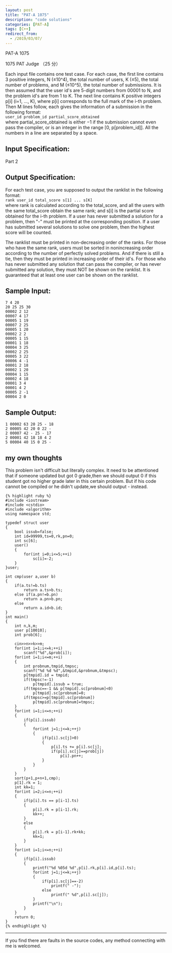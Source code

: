 ```yaml
---
layout: post
title: "PAT-A 1075"
description: "code solutions"
categories: [PAT-A]
tags: [C++]
redirect_from:
  - /2019/03/07/ 
---
```

PAT-A 1075

1075 PAT Judge （25 分）

Each input file contains one test case. For each case, the first line contains 3 positive integers, N (≤10^4), the total number of users, K (≤5), the total number of problems, and M (≤10^5), the total number of submissions. It is then assumed that the user id's are 5-digit numbers from 00001 to N, and the problem id's are from 1 to K. The next line contains K positive integers p[i] (i=1, ..., K), where p[i] corresponds to the full mark of the i-th problem. Then M lines follow, each gives the information of a submission in the following format:  
`user_id problem_id partial_score_obtained`  
where partial_score_obtained is either −1 if the submission cannot even pass the compiler, or is an integer in the range [0, p[problem_id]]. All the numbers in a line are separated by a space.  

## Input Specification:

Part 2
    
## Output Specification:

For each test case, you are supposed to output the ranklist in the following format:  
`rank user_id total_score s[1] ... s[K]`  
where rank is calculated according to the total_score, and all the users with the same total_score obtain the same rank; and s[i] is the partial score obtained for the i-th problem. If a user has never submitted a solution for a problem, then "-" must be printed at the corresponding position. If a user has submitted several solutions to solve one problem, then the highest score will be counted.

The ranklist must be printed in non-decreasing order of the ranks. For those who have the same rank, users must be sorted in nonincreasing order according to the number of perfectly solved problems. And if there is still a tie, then they must be printed in increasing order of their id's. For those who has never submitted any solution that can pass the compiler, or has never submitted any solution, they must NOT be shown on the ranklist. It is guaranteed that at least one user can be shown on the ranklist.  

## Sample Input:

	7 4 20
	20 25 25 30
	00002 2 12
	00007 4 17
	00005 1 19
	00007 2 25
	00005 1 20
	00002 2 2
	00005 1 15
	00001 1 18
	00004 3 25
	00002 2 25
	00005 3 22
	00006 4 -1
	00001 2 18
	00002 1 20
	00004 1 15
	00002 4 18
	00001 3 4
	00001 4 2
	00005 2 -1
	00004 2 0
    
## Sample Output:
    
	1 00002 63 20 25 - 18
	2 00005 42 20 0 22 -
	2 00007 42 - 25 - 17
	2 00001 42 18 18 4 2
	5 00004 40 15 0 25 -
    
## my own thoughts
 
This problem isn't difficult but literally complex. It need to be attentioned that if someone updated but got 0 grade,then we should output 0 if this student got no higher grade later in this certain problem. But if his code cannot be compiled or he didn't update,we should output - instead.    
  
    {% highlight ruby %}
	#include <iostream>
	#include <cstdio>
	#include <algorithm>
	using namespace std;

	typedef struct user
	{
		bool issub=false;
		int id=99999,ts=0,rk,pn=0;
		int sc[6];
		user()
		{
			for(int i=0;i<=5;++i)
				sc[i]=-2;
		}
	}user;

	int cmp(user a,user b)
	{
		if(a.ts!=b.ts)
			return a.ts>b.ts;
		else if(a.pn!=b.pn)
			return a.pn>b.pn;
		else
			return a.id<b.id;
	}
	int main()
	{
		int n,k,m;
		user p[10010];
		int prob[6];

		cin>>n>>k>>m;
		for(int i=1;i<=k;++i)
			scanf("%d",&prob[i]);
		for(int i=1;i<=m;++i)
		{
			int probnum,tmpid,tmpsc;
			scanf("%d %d %d",&tmpid,&probnum,&tmpsc);
			p[tmpid].id = tmpid;
			if(tmpsc!=-1)
				p[tmpid].issub = true;
			if(tmpsc==-1 && p[tmpid].sc[probnum]<0)
				p[tmpid].sc[probnum]=0;
			if(tmpsc>=p[tmpid].sc[probnum])
				p[tmpid].sc[probnum]=tmpsc;
		}
		for(int i=1;i<=n;++i)
		{
			if(p[i].issub)
			{
				for(int j=1;j<=k;++j)
				{
					if(p[i].sc[j]>0)
					{
						p[i].ts += p[i].sc[j];
						if(p[i].sc[j]==prob[j])
							p[i].pn++;
					}
				}
			}
		}
		sort(p+1,p+n+1,cmp);
		p[1].rk = 1;
		int kk=1;
		for(int i=2;i<=n;++i)
		{
			if(p[i].ts == p[i-1].ts)
			{
				p[i].rk = p[i-1].rk;
				kk++;
			}
			else
			{
				p[i].rk = p[i-1].rk+kk;
				kk=1;
			}
		}
		for(int i=1;i<=n;++i)
		{
			if(p[i].issub)
			{
				printf("%d %05d %d",p[i].rk,p[i].id,p[i].ts);
				for(int j=1;j<=k;++j)
				{
					if(p[i].sc[j]==-2)
						printf(" -");
					else
						printf(" %d",p[i].sc[j]);
				}
				printf("\n");
			}
		}
		return 0;
	}
	{% endhighlight %}

---
  If you find there are faults in the source codes, any method connecting with me is welcomed.
